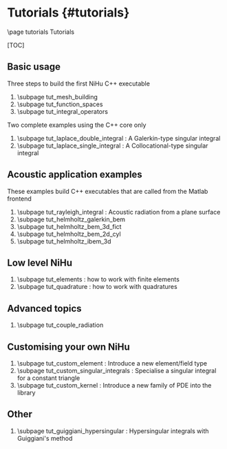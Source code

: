 Tutorials {#tutorials}
=========

\page tutorials Tutorials

[TOC]

Basic usage
-----------

Three steps to build the first NiHu C++ executable

1. \subpage tut_mesh_building
2. \subpage tut_function_spaces
3. \subpage tut_integral_operators

Two complete examples using the C++ core only

1. \subpage tut_laplace_double_integral : A Galerkin-type singular integral
2. \subpage tut_laplace_single_integral : A Collocational-type singular integral

Acoustic application examples
-----------------------------

These examples build C++ executables that are called from the Matlab frontend

1. \subpage tut_rayleigh_integral : Acoustic radiation from a plane surface
2. \subpage tut_helmholtz_galerkin_bem
3. \subpage tut_helmholtz_bem_3d_fict
4. \subpage tut_helmholtz_bem_2d_cyl
5. \subpage tut_helmholtz_ibem_3d

Low level NiHu
--------------

1. \subpage tut_elements : how to work with finite elements
2. \subpage tut_quadrature : how to work with quadratures

Advanced topics
---------------

1. \subpage tut_couple_radiation

Customising your own NiHu
-------------------------

1. \subpage tut_custom_element : Introduce a new element/field type
2. \subpage tut_custom_singular_integrals : Specialise a singular integral for a constant triangle
3. \subpage tut_custom_kernel : Introduce a new family of PDE into the library

Other
-----

1. \subpage tut_guiggiani_hypersingular : Hypersingular integrals with Guiggiani's method


